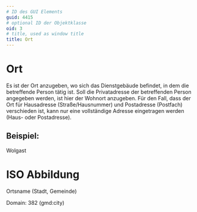 ```yaml
---
# ID des GUI Elements
guid: 4415
# optional ID der Objektklasse
oid: 3
# title, used as window title
title: Ort
---
```


# Ort

Es ist der Ort anzugeben, wo sich das Dienstgebäude befindet, in dem die betreffende Person tätig ist. Soll die Privatadresse der betreffenden Person angegeben werden, ist hier der Wohnort anzugeben. Für den Fall, dass der Ort für Hausadresse (Straße/Hausnummer) und Postadresse (Postfach) verschieden ist, kann nur eine vollständige Adresse eingetragen werden (Haus- oder Postadresse).

## Beispiel:

Wolgast

# ISO Abbildung

Ortsname (Stadt, Gemeinde)

Domain: 382 (gmd:city)
